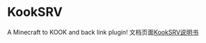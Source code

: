 # KookSRV
A Minecraft to KOOK and back link plugin!
文档页面[KookSRV说明书](https://kirby-of-the-stars.github.io/KookSRV)
